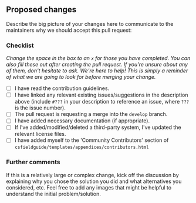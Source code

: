 ## Proposed changes

Describe the big picture of your changes here to communicate to the maintainers why we should accept this pull request:





### Checklist

*Change the space in the box to an `x` for those you have completed.
You can also fill these out after creating the pull request.
If you're unsure about any of them, don't hesitate to ask.
We're here to help!
This is simply a reminder of what we are going to look for before merging your change.*

- [ ] I have read the contribution guidelines.
- [ ] I have linked any relevant existing issues/suggestions in the description above (include `#???` in your description to reference an issue, where `???` is the issue number).
- [ ] The pull request is requesting a merge into the `develop` branch.
- [ ] I have added necessary documentation (if appropriate).
- [ ] If I've added/modified/deleted a third-party system, I've updated the relevant license files.
- [ ] I have added myself to the 'Community Contributors' section of `csfieldguide/templates/appendices/contributors.html`

### Further comments

If this is a relatively large or complex change, kick off the discussion by explaining why you chose the solution you did and what alternatives you considered, etc.
Feel free to add any images that might be helpful to understand the initial problem/solution.
